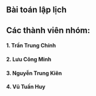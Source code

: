 ## Bài toán lập lịch
## Các thành viên nhóm:
#### 1. Trần Trung Chính
#### 2. Lưu Công Minh
#### 3. Nguyễn Trung Kiên
#### 4. Vũ Tuấn Huy
